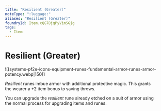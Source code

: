 ```yaml
---
title: "Resilient (Greater)"
noteType: ":luggage:"
aliases: "Resilient (Greater)"
foundryId: Item.cQG7DjqPyVimSGjg
tags:
  - Item
---
```


# Resilient (Greater)
![[systems-pf2e-icons-equipment-runes-fundamental-armor-runes-armor-potency.webp|150]]

_Resilient_ runes imbue armor with additional protective magic. This grants the wearer a +2 item bonus to saving throws.

You can upgrade the _resilient_ rune already etched on a suit of armor using the normal process for upgrading items and runes.

